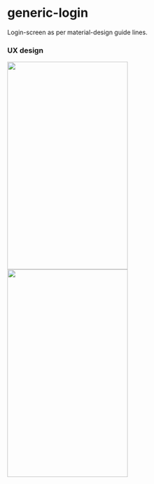 # generic-login

Login-screen as per material-design guide lines.

### UX design

<img src="https://user-images.githubusercontent.com/32653955/33800870-e44a4e0e-dd17-11e7-9229-6e14f6aa28f1.png" width="275" height="475"> <img src="https://user-images.githubusercontent.com/32653955/33800871-e45dd000-dd17-11e7-9651-8c271fc761d3.png" width="275" height="475">
